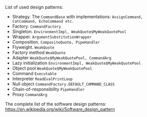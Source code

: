 List of used design patterns:
* Strategy. The `CommandBase` with implementations: `AssignCommand, CatCommand, EchoCommand etc.`
* Factory. `CommandFactory`
* Singleton. `EnvironmentImpl, WeakQuote$MyWeakQuotePool`
* Wrapper. `ArgumentSubstitutionWrapper`
* Composition. `CompositeQuote, PipeHandler`
* Flyweight. `WeakQuote`
* Factory method `WeakQuote`
* Adapter `WeakQuote$MyWeakQuotePool, CommandArg`
* Lazy initialization `EnvironmentImpl, WeakQuote$MyWeakQuotePool`
* Object pool `WeakQuote$MyWeakQuotePool`
* Command `Executable`
* Interpreter `ReadEvalPrintLoop`
* Null object `CommandFactory.DEFAULT_COMMAND_CLASS`
* Chain-of-responsibility `PipeHandler`
* Proxy `CommandArg`

The complete list of the software design patterns: https://en.wikipedia.org/wiki/Software_design_pattern
